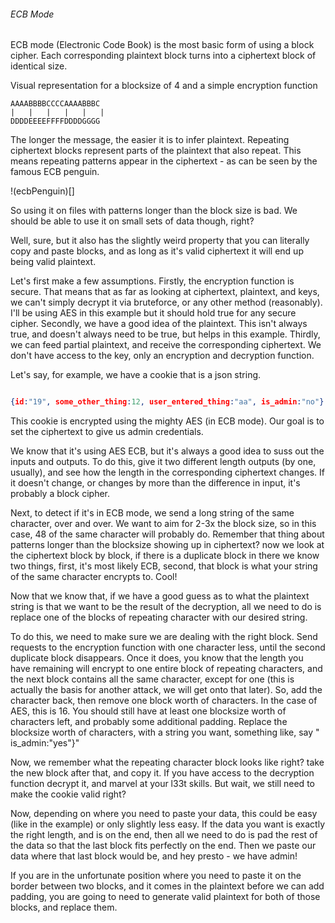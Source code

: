 ###### ECB Mode

ECB mode (Electronic Code Book) is the most basic form of using a block cipher.
Each corresponding plaintext block turns into a ciphertext block of identical size.

Visual representation for a blocksize of 4 and a simple encryption function
```
AAAABBBBCCCCAAAABBBC
|   |   |   |   |   |
DDDDEEEEFFFFDDDDGGGG
```

The longer the message, the easier it is to infer plaintext. Repeating
ciphertext blocks represent parts of the plaintext that also repeat. 
This means repeating patterns appear in the ciphertext - as can be
 seen by the famous ECB penguin.
 
 !(ecbPenguin)[<insert penguin here>]
 
So using it on files with patterns longer than the block size is bad. We 
should be able to use it on small sets of data though, right?

Well, sure, but it also has the slightly weird property that you can literally 
copy and paste blocks, and as long as it's valid ciphertext it will end up being valid 
plaintext.

Let's first make a few assumptions. Firstly, the encryption function is secure. 
That means that as far as looking at ciphertext, plaintext, and keys, we can't simply 
decrypt it via bruteforce, or any other method (reasonably). I'll be using AES in this example 
but it should hold true for any secure cipher. Secondly, we have a good idea of the plaintext. 
This isn't always true, and doesn't always need to be true, but helps in this example. Thirdly, 
we can feed partial plaintext, and receive the corresponding ciphertext. We don't have access 
to the key, only an encryption and decryption function.

Let's say, for example, we have a cookie that is a json string. 

``` json

{id:"19", some_other_thing:12, user_entered_thing:"aa", is_admin:"no"}

```

This cookie is encrypted using the mighty AES (in ECB mode). Our goal is to
set the ciphertext to give us admin credentials.

We know that it's using AES ECB, but it's always a good idea to suss out the 
inputs and outputs. To do this, give it two different length outputs 
(by one, usually), and see how the length in the corresponding ciphertext changes.
If it doesn't change, or changes by more than the difference in input, it's
probably a block cipher. 
 
Next, to detect if it's in ECB mode, we send a long string 
of the same character, over and over. We want to aim for 2-3x the block size,
so in this case, 48 of the same character will probably do. Remember that thing 
about patterns longer than the blocksize showing up in ciphertext? now we look 
at the ciphertext block by block, if there is a duplicate block in there we know
two things, first, it's most likely ECB, second, that block is what your string of the 
same character encrypts to. Cool!

Now that we know that, if we have a good guess as to what the plaintext string 
is that we want to be the result of the decryption, all we need to do is replace 
one of the blocks of repeating character with our desired string.

To do this, we need to make sure we are dealing with the right block. Send 
requests to the encryption function with one character less, until the second 
duplicate block disappears. Once it does, you know that the length you have 
remaining will encrypt to one entire block of repeating characters, and 
the next block contains all the same character, except for one (this is 
actually the basis for another attack, we will get onto that later). So, 
add the character back, then remove one block worth of characters. In the case 
of AES, this is 16. You should still have at least one blocksize worth of 
characters left, and probably some additional padding. Replace the blocksize 
worth of characters, with a string you want, something like, say " is_admin:"yes"}"

Now, we remember what the repeating character block looks like right? take the 
new block after that, and copy it. If you have access to the decryption function 
decrypt it, and marvel at your l33t skills. But wait, we still need to make 
the cookie valid right?

Now, depending on where you need to paste your data, this could be easy (like in the example)
or only slightly less easy. If the data you want is exactly the right length, and is on the end,
then all we need to do is pad the rest of the data so that the last block fits perfectly on 
the end. Then we paste our data where that last block would be, and hey presto - we have 
admin!

If you are in the unfortunate position where you need to paste it on the border between 
two blocks, and it comes in the plaintext before we can add padding, you are going to need 
to generate valid plaintext for both of those blocks, and replace them.
 




